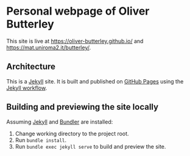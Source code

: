 # Personal webpage of Oliver Butterley

This site is live at <https://oliver-butterley.github.io/> and <https://mat.uniroma2.it/butterley/>.

## Architecture

This is a  [Jekyll] site. It is built and published on [GitHub Pages] using the [Jekyll workflow]. 

## Building and previewing the site locally

Assuming [Jekyll] and [Bundler] are installed:

1.  Change working directory to the project root.
2.  Run `bundle install`.
3.  Run `bundle exec jekyll serve` to build and preview the site.

[GitHub Pages]: https://docs.github.com/en/pages
[Jekyll]: https://jekyllrb.com
[Bundler]: https://bundler.io
[`jekyll-seo-tag`]: https://jekyll.github.io/jekyll-seo-tag
[Jekyll workflow]: https://github.com/actions/starter-workflows/blob/main/pages/jekyll.yml


